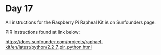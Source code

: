 # Day 17

All instructions for the Raspberry Pi Rapheal Kit is on Sunfounders page.

PIR Instructions found at link below:

https://docs.sunfounder.com/projects/raphael-kit/en/latest/python/2.2.7_pir_python.html
